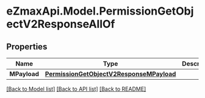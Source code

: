 
# eZmaxApi.Model.PermissionGetObjectV2ResponseAllOf

## Properties

Name | Type | Description | Notes
------------ | ------------- | ------------- | -------------
**MPayload** | [**PermissionGetObjectV2ResponseMPayload**](PermissionGetObjectV2ResponseMPayload.md) |  | 

[[Back to Model list]](../README.md#documentation-for-models)
[[Back to API list]](../README.md#documentation-for-api-endpoints)
[[Back to README]](../README.md)


